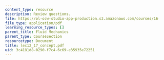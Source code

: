 ```yaml
---
content_type: resource
description: Review questions.
file: https://ol-ocw-studio-app-production.s3.amazonaws.com/courses/16-01-unified-engineering-i-ii-iii-iv-fall-2005-spring-2006/3c4181d80290f7c46c69e35935e72251_lec12_17_concept.pdf
file_type: application/pdf
learning_resource_types: []
parent_title: Fluid Mechanics
parent_type: CourseSection
resourcetype: Document
title: lec12_17_concept.pdf
uid: 3c4181d8-0290-f7c4-6c69-e35935e72251
---
```

